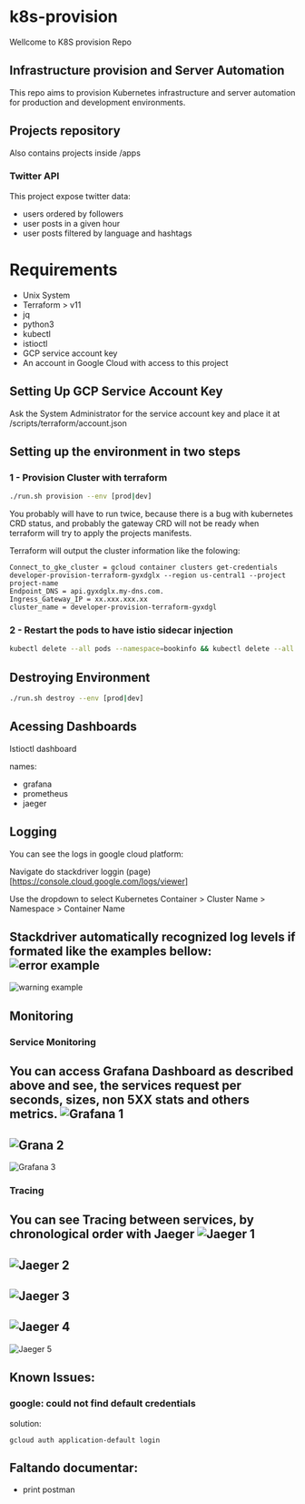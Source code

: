 
# k8s-provision
Wellcome to K8S provision Repo

## Infrastructure provision and Server Automation
This repo aims to provision Kubernetes infrastructure and server automation for production and development environments.

## Projects repository 
Also contains projects inside /apps 

### Twitter API 
This project expose twitter data:
- users ordered by followers
- user posts in a given hour
- user posts filtered by language and hashtags 

# Requirements
- Unix System
- Terraform > v11
- jq
- python3
- kubectl
- istioctl
- GCP service account key
- An account in Google Cloud with access to this project

## Setting Up GCP Service Account Key
Ask the System Administrator for the service account key and place it at
/scripts/terraform/account.json

## Setting up the environment in two steps

### 1 - Provision Cluster  with terraform

```bash
./run.sh provision --env [prod|dev]
```

You probably will have to run twice, because there is a bug 
with kubernetes CRD status, and probably the gateway CRD will not
be ready when terraform will try to apply the projects manifests.

Terraform will output the cluster information like the folowing:
```
Connect_to_gke_cluster = gcloud container clusters get-credentials developer-provision-terraform-gyxdglx --region us-central1 --project project-name
Endpoint_DNS = api.gyxdglx.my-dns.com.
Ingress_Gateway_IP = xx.xxx.xxx.xx
cluster_name = developer-provision-terraform-gyxdgl
```


### 2 - Restart the pods to have istio sidecar injection
```bash
kubectl delete --all pods --namespace=bookinfo && kubectl delete --all pods --namespace=api
```

## Destroying Environment

```bash
./run.sh destroy --env [prod|dev]
```

## Acessing Dashboards
Istioctl dashboard <dashboard-name>

names:
- grafana
- prometheus
- jaeger


## Logging
You can see the logs in google cloud platform:

Navigate do stackdriver loggin (page)[https://console.cloud.google.com/logs/viewer]

Use the dropdown to select Kubernetes Container > Cluster Name > Namespace > Container Name

Stackdriver automatically  recognized log levels if formated like the examples bellow:
![error example](readme_pics/log_bookinfo_severity_error.png)
---
![warning example](readme_pics/log_twitter_api_severity_warning.png)

## Monitoring
### Service Monitoring
You can access Grafana Dashboard as described above and see, the services
request per seconds, sizes, non 5XX stats and others metrics.
![Grafana 1](readme_pics/dashboard_grafana_1_non_500.png)
---
![Grana 2](readme_pics/dashboard_grafana_2.png)
---
![Grafana 3](readme_pics/dashboard_grafana_3.png)

### Tracing
You can see Tracing between services, by chronological order with Jaeger
![Jaeger 1](readme_pics/dashboard_jaeger_flow.png)
---
![Jaeger 2](readme_pics/dashboard_jaeger_index.png)
---
![Jaeger 3](readme_pics/dashboard_jaeger_bookinfo.png)
---
![Jaeger 4](readme_pics/dashboard_jaeger_twitter.png)
---
![Jaeger 5](readme_pics/dashboard_jaeger_error.png)

## Known Issues:
### google: could not find default credentials

solution:
```
gcloud auth application-default login
```

## Faltando documentar:
- print postman
